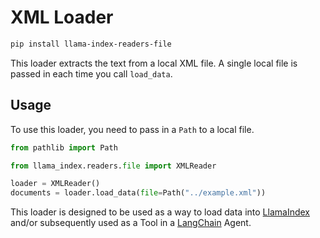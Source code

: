 # XML Loader

```bash
pip install llama-index-readers-file
```

This loader extracts the text from a local XML file. A single local file is passed in each time you call `load_data`.

## Usage

To use this loader, you need to pass in a `Path` to a local file.

```python
from pathlib import Path

from llama_index.readers.file import XMLReader

loader = XMLReader()
documents = loader.load_data(file=Path("../example.xml"))
```

This loader is designed to be used as a way to load data into [LlamaIndex](https://github.com/run-llama/llama_index/tree/main/llama_index) and/or subsequently used as a Tool in a [LangChain](https://github.com/hwchase17/langchain) Agent.
